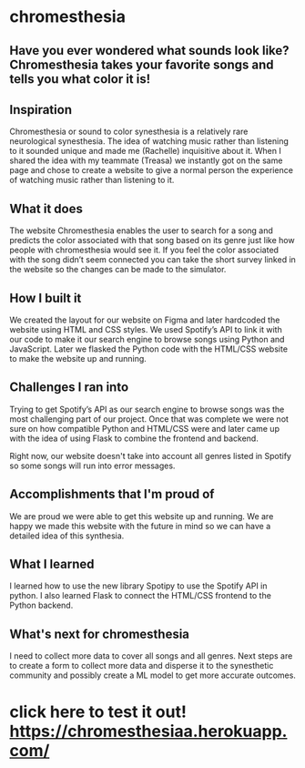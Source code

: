 # chromesthesia

## Have you ever wondered what sounds look like? Chromesthesia takes your favorite songs and tells you what color it is!

## Inspiration
Chromesthesia or sound to color synesthesia is a relatively rare neurological synesthesia. The idea of watching music rather than listening to it sounded unique and made me (Rachelle) inquisitive about it. When I shared the idea with my teammate (Treasa) we instantly got on the same page and chose to create a website to give a normal person the experience of watching music rather than listening to it.

## What it does
The website Chromesthesia enables the user to search for a song and predicts the color associated with that song based on its genre just like how people with chromesthesia would see it. If you feel the color associated with the song didn’t seem connected you can take the short survey linked in the website so the changes can be made to the simulator.

## How I built it
We created the layout for our website on Figma and later hardcoded the website using HTML and CSS styles. We used Spotify’s API to link it with our code to make it our search engine to browse songs using Python and JavaScript. Later we flasked the Python code with the HTML/CSS website to make the website up and running.

## Challenges I ran into
Trying to get Spotify’s API as our search engine to browse songs was the most challenging part of our project. Once that was complete we were not sure on how compatible Python and HTML/CSS were and later came up with the idea of using Flask to combine the frontend and backend.

Right now, our website doesn't take into account all genres listed in Spotify so some songs will run into error messages.

## Accomplishments that I'm proud of
We are proud we were able to get this website up and running. We are happy we made this website with the future in mind so we can have a detailed idea of this synthesia.

## What I learned
I learned how to use the new library Spotipy to use the Spotify API in python. I also learned Flask to connect the HTML/CSS frontend to the Python backend.

## What's next for chromesthesia
I need to collect more data to cover all songs and all genres. Next steps are to create a form to collect more data and disperse it to the synesthetic community and possibly create a ML model to get more accurate outcomes.

# click here to test it out! https://chromesthesiaa.herokuapp.com/
